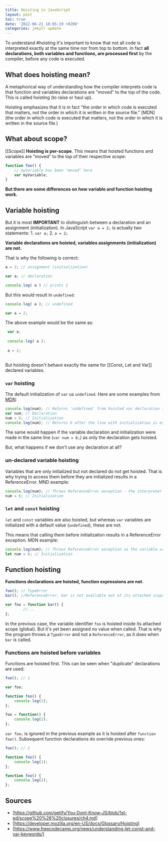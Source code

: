 ```yaml
---
title: Hoisting in JavaScript
layout: post
toc: true
date: '2022-06-21 18:05:19 +0200'
categories: jekyll update
---
```


To understand #hoisting it's important to know that not all code is interpreted exactly at the same time nor from top to bottom. In fact **all declarations, both variables and functions, are processed first** by the compiler, before any code is executed.

## What does hoisting mean?

A metaphorical way of understanding how the compiler interprets code is that function and variables declarations are "moved" to the top of the code. This is called hoisting (to raise or haul up).

Hoisting emphasizes that it is in fact "the order in which code is executed that matters, not the order in which it is written in the source file." [MDN](the order in which code is executed that matters, not the order in which it is written in the source file.)

## What about scope?

[[Scope]]
**Hoisting is per-scope**. This means that hoisted functions and variables are "moved" to the top of their respective scope:


```javascript
function foo() {
    // myVariable has been "moved" here
    var myVariable;
}

```

**But there are some differences on how variable and function hoisting work.**

## Variable hoisting

But it is most **IMPORTANT** to distinguish between a declaration and an assignment (initialization). In JavaScript `var a = 2;`  is actually two statements:
    1. `var a;`
    2. `a = 2;`

**Variable declarations are hoisted, variables assignments (initialization) are not.**

That is why the following is correct:

```javascript
a = 2; // assignment (initialization)

var a; // declaration

console.log( a ) // prints 2

```

But this would result in `undefined`:

```javascript
console.log( a ); // undefined

var a = 2;

```

The above example would be the same as:

```javascript
 var a;
 
 console.log( a );
 
 a = 2;
 
```

But hoisting doesn't behave exactly the same for [[Const, Let and Var]] declared variables.

### `var` hoisting

The default initialization of `var` us `undefined`. Here are some examples from [MDN](https://developer.mozilla.org/en-US/docs/Glossary/Hoisting):

```javascript
console.log(num); // Returns 'undefined' from hoisted var declaration (not 6)
var num; // Declaration
num = 6; // Initialization
console.log(num); // Returns 6 after the line with initialization is executed.
```

The same would happen if the variable declaration and initialization were made in the same line (`var num = 6;`) as only the declaration gets hoisted.

But, what happens if we don't use any declaration at all?

### un-declared variable hoisting

Variables that are only initialized but not declared do not get hoisted. That is why trying to access them before they are initialized results in a ReferenceError.
MND example:

```javascript
console.log(num); // Throws ReferenceError exception - the interpreter doesn't know about `num`.
num = 6; // Initialization
```

### `let` and `const` hoisting

`let` and `const` variables are also hoisted, but whereas `var` variables are initialized with a default value (`undefined`), these are not.

This means that calling them before initialization results in a ReferenceError exception.
MDN example:

```javascript
console.log(num); // Throws ReferenceError exception as the variable value is uninitialized
let num = 6; // Initialization
```

## Function hoisting

**Functions declarations are hoisted, function expressions are not**.

```javascript
foo(); // TypeError
bar(); //ReferenceError, bar is not available out of its attached scope

var foo = function bar() {
        //...
};

```

In the previous case, the variable identifier `foo` is hoisted inside its attached scope (global). But it's yet been assigned no value when called. That is why the program throws a `TypeError` and not a `ReferenceError`, as it does when `bar` is called.

### Functions are hoisted before variables

Functions are hoisted first. This can be seen when "duplicate" declarations are used:

```javascript
foo(); // 1

var foo;

function foo() {
    console.log(1);
};

foo = function() {
    console.log(2);
};

```

`var foo;` is ignored in the previous example as it is hoisted after `function foo()`. Subsequent function declarations do override previous ones:

```javascript
foo(); // 2

function foo() {
    console.log(1);
};

function foo() {
    console.log(2);
};

```

## Sources

- [https://github.com/getify/You-Dont-Know-JS/blob/1st-ed/scope%20%26%20closures/ch4.md]
- [https://developer.mozilla.org/en-US/docs/Glossary/Hoisting]
- [https://www.freecodecamp.org/news/understanding-let-const-and-var-keywords/]

#
